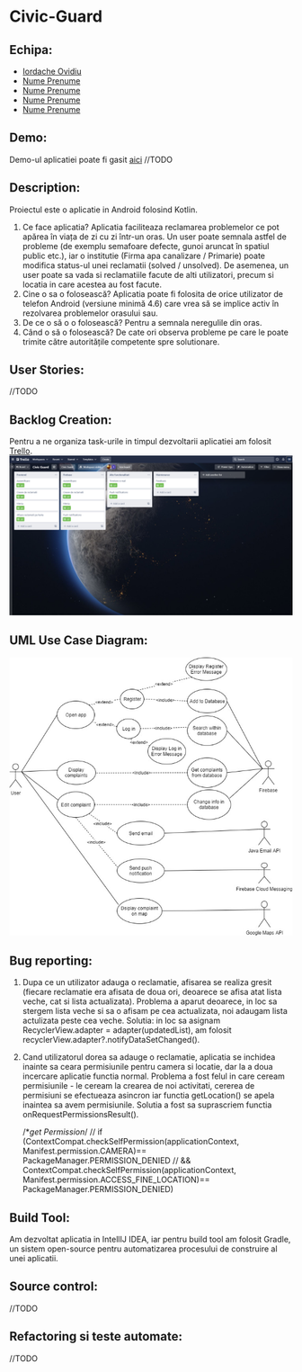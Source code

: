 # Civic-Guard

## Echipa:
- [Iordache Ovidiu](https://github.com/OvidiuIordache1)
- [Nume Prenume]()
- [Nume Prenume]()
- [Nume Prenume]()
- [Nume Prenume]()

## Demo:
Demo-ul aplicatiei poate fi gasit [aici]() 
//TODO

## Description:
Proiectul este o aplicatie in Android folosind Kotlin.
1) Ce face aplicatia?
  Aplicatia faciliteaza reclamarea problemelor ce pot apărea în viața de zi cu zi într-un oras. Un user poate semnala astfel de probleme (de exemplu semafoare defecte, gunoi aruncat în spatiul public etc.), iar o institutie (Firma apa canalizare / Primarie) poate modifica status-ul unei reclamatii (solved / unsolved). De asemenea, un user poate sa vada si reclamatiile facute de alti utilizatori, precum si locatia in care acestea au fost facute.
2) Cine o sa o folosească?
  Aplicatia poate fi folosita de orice utilizator de telefon Android (versiune minimă 4.6) care vrea să se implice activ în rezolvarea problemelor orasului sau.
3) De ce o să o o folosească?
  Pentru a semnala neregulile din oras.
4) Când o să o folosească?
  De cate ori observa probleme pe care le poate trimite către autoritățile competente spre solutionare.

## User Stories:
//TODO

## Backlog Creation:
Pentru a ne organiza task-urile in timpul dezvoltarii aplicatiei am folosit [Trello](https://trello.com/b/XMGkaVW6/civic-guard).
![alt text](https://github.com/RoscaAlexandru775/Civic-Guard/blob/create_complaint/images/trello.png)

## UML Use Case Diagram:
![alt text](https://github.com/RoscaAlexandru775/Civic-Guard/blob/create_complaint/images/UML_Diagram.jpg)

## Bug reporting:
1) Dupa ce un utilizator adauga o reclamatie, afisarea se realiza gresit (fiecare reclamatie era afisata de doua ori, deoarece se afisa atat lista veche, cat si lista actualizata).
   Problema a aparut deoarece, in loc sa stergem lista veche si sa o afisam pe cea actualizata, noi adaugam lista actulizata peste cea veche.
   Solutia: in loc sa asignam RecyclerView.adapter = adapter(updatedList), am folosit recyclerView.adapter?.notifyDataSetChanged().
2) Cand utilizatorul dorea sa adauge o reclamatie, aplicatia se inchidea inainte sa ceara permisiunile pentru camera si locatie,
   dar la a doua incercare aplicatie functia normal. Problema a fost felul in care ceream permisiunile - le ceream la crearea de noi activitati,
   cererea de permisiuni se efectueaza asincron iar functia getLocation() se apela inaintea sa avem permisiunile.
   Solutia a fost sa suprascriem functia onRequestPermissionsResult().

   /**get Permission*/
   //    if (ContextCompat.checkSelfPermission(applicationContext, Manifest.permission.CAMERA)== PackageManager.PERMISSION_DENIED
   //    && ContextCompat.checkSelfPermission(applicationContext, Manifest.permission.ACCESS_FINE_LOCATION)== PackageManager.PERMISSION_DENIED)
   
## Build Tool:
Am dezvoltat aplicatia in IntellIJ IDEA, iar pentru build tool am folosit Gradle, un sistem open-source pentru automatizarea procesului de construire al unei aplicatii.


## Source control:
//TODO

## Refactoring si teste automate:
//TODO
